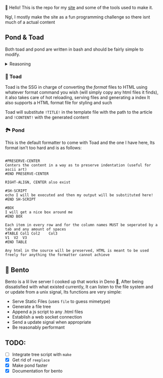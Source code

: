 👋 Hello! This is the repo for my [site](https://undefineddarkness.github.io/) and
some of the tools used to make it.

Ngl, I mostly make the site as a fun programming challenge so there isnt much of a actual content

## Pond & Toad
Both toad and pond are written in bash and should be fairly simple to modify.

<details>
<summary>Reasoning</summary>

Because I like it this way, and I learnt something making them (mostly how to make bad regex but minor details >:) )
Most SSG's I have tried (tho I havent tried many) - make me feel limited and I cant figure out a way to do it withuot breaking the 
SSG's structure - they also have a super complicated themeing setup and generally force you to do things *their* way.
I like to think toad doesnt do this since it is just one plaintext file and everything can be modified to fit your needs perfectly

Pond I made because I was unhappy with how markdown handles newlines and wanted some more customization over how my format generated html.
Its really simple to extend and its entire syntax can be changed by modifying 2 files: `pond.sh` & `backend-web.sh`
I plan to allow pond to generate Manpages at some point but that is in the far future.

</details>

### 🐸 Toad
Toad is the SSG in charge of converting the *format* files to HTML using whatever format
command you wish (will simply copy any html files it finds), it also takes care of hot reloading, serving files and generating a index
It also supports a HTML format file for styling and such

Toad will substitute `!TITLE!` in the template file with the path to the article
and `!CONTENT!` with the generated content

### 🏞️ Pond
This is the default formatter to come with Toad and the one I have here, Its format isn't too hard and is as follows:
```

#PRESERVE-CENTER
Centers the content in a way as to preserve indentation (useful for ascii art)
#END PRESERVE-CENTER

RIGHT-ALIGN, CENTER also exist

#SH-SCRIPT
echo I will be executed and then my output will be substituted here!
#END SH-SCRIPT

#BOX
I will get a nice box around me
#END BOX

Each item in every row and for the column names MUST be seperated by a tab and any amount of spaces
#TABLE Col1	Col2	Col3
V1	V2	V3
#END TABLE

Any html in the source will be preserved, HTML is meant to be used freely for anything the formatter cannot achieve
```

## 🍱 Bento
Bento is a lil live server I cooked up that works in Deno 🦕,
After being dissatisfied with what existed currently,
It can listen to the file system and or update from a unix signal,
Its functions are very simple:
- Serve Static Files (uses `file` to guess mimetype)
- Generate a file tree
- Append a js script to any .html files 
- Establish a web socket connection
- Send a update signal when appropriate
- Be reasonably performant

## TODO:
- [ ] Integrate tree script with `make`
- [x] Get rid of `reeplace`
- [x] Make pond faster
- [x] Documentation for bento

